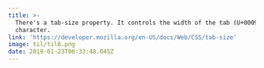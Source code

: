 ```yaml
---
title: >-
  There's a tab-size property. It controls the width of the tab (U+0009)
  character.
link: 'https://developer.mozilla.org/en-US/docs/Web/CSS/tab-size'
image: til/til6.png
date: 2019-01-23T06:33:48.045Z
---
```


